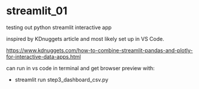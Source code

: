 # streamlit_01
testing out python streamlit interactive app

inspired by KDnuggets article and most likely set up in VS Code.

https://www.kdnuggets.com/how-to-combine-streamlit-pandas-and-plotly-for-interactive-data-apps.html

can run in vs code in terminal and get browser preview with:

* streamlit run step3_dashboard_csv.py


